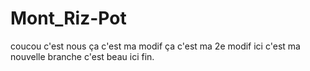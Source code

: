 # Mont_Riz-Pot
coucou
c'est nous
ça c'est ma modif
ça c'est ma 2e modif
ici c'est ma nouvelle branche
c'est beau ici
fin.

